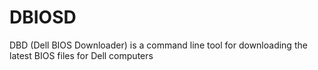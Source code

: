# DBIOSD
DBD (Dell BIOS Downloader) is a command line tool for downloading the latest BIOS files for Dell computers
